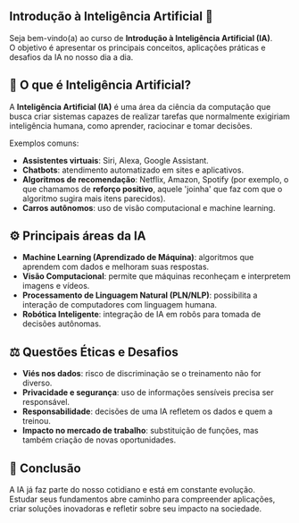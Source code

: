 ## Introdução à Inteligência Artificial 🤖  

Seja bem-vindo(a) ao curso de **Introdução à Inteligência Artificial (IA)**.  
O objetivo é apresentar os principais conceitos, aplicações práticas e desafios da IA no nosso dia a dia.  

## 📌 O que é Inteligência Artificial?  
A **Inteligência Artificial (IA)** é uma área da ciência da computação que busca criar sistemas capazes de realizar tarefas que normalmente exigiriam inteligência humana, como aprender, raciocinar e tomar decisões.  

Exemplos comuns:  
- **Assistentes virtuais**: Siri, Alexa, Google Assistant.  
- **Chatbots**: atendimento automatizado em sites e aplicativos.  
- **Algoritmos de recomendação**: Netflix, Amazon, Spotify (por exemplo, o que chamamos de **reforço positivo**, aquele 'joinha' que faz com que o algoritmo sugira mais itens parecidos).  
- **Carros autônomos**: uso de visão computacional e machine learning.  

## ⚙️ Principais áreas da IA  
- **Machine Learning (Aprendizado de Máquina)**: algoritmos que aprendem com dados e melhoram suas respostas.  
- **Visão Computacional**: permite que máquinas reconheçam e interpretem imagens e vídeos.  
- **Processamento de Linguagem Natural (PLN/NLP)**: possibilita a interação de computadores com linguagem humana.  
- **Robótica Inteligente**: integração de IA em robôs para tomada de decisões autônomas.  

## ⚖️ Questões Éticas e Desafios  
- **Viés nos dados**: risco de discriminação se o treinamento não for diverso.  
- **Privacidade e segurança**: uso de informações sensíveis precisa ser responsável.  
- **Responsabilidade**: decisões de uma IA refletem os dados e quem a treinou.  
- **Impacto no mercado de trabalho**: substituição de funções, mas também criação de novas oportunidades.  

## 🚀 Conclusão  
A IA já faz parte do nosso cotidiano e está em constante evolução.  
Estudar seus fundamentos abre caminho para compreender aplicações, criar soluções inovadoras e refletir sobre seu impacto na sociedade.  
